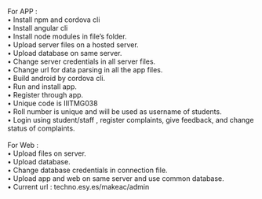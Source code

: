 For APP : <br>
•	Install npm and cordova cli
<br>•	Install angular cli
<br>•	Install node modules in file’s folder.
<br>•	Upload server files on a hosted server.
<br>•	Upload database on same server.
<br>•	Change server credentials in all server files.
<br>•	Change url for data parsing in all the app files.
<br>•	Build android by cordova cli.
<br>•	Run and install app.
<br>•	Register through app.
<br>•	Unique code is IIITMG038
<br>•	Roll number is unique and will be used as username of students.
<br>•	Login using student/staff , register complaints, give feedback, and change status of complaints.
<br>
<br>For Web : 
<br>•	Upload files on server.
<br>•	Upload database.
<br>•	Change database credentials in connection file.
<br>•	Upload app and web on same server and use common database.
<br>•	Current url : techno.esy.es/makeac/admin
